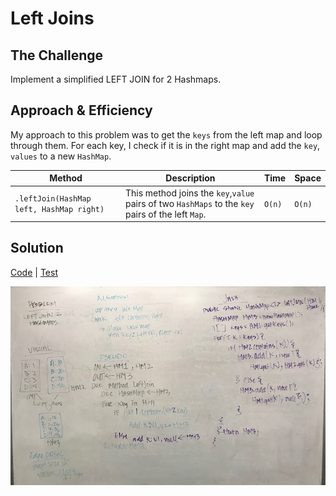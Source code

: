 # Left Joins
## The Challenge
Implement a simplified LEFT JOIN for 2 Hashmaps.

## Approach & Efficiency
My approach to this problem was to get the `keys` from the left map and loop through them. For each key, I check if it is in the right map and add the `key`, `values` to a new `HashMap`.

Method | Description | Time | Space
--- | --- | ---- | ---
`.leftJoin(HashMap left, HashMap right)` | This method joins the `key`,`value` pairs of two `HashMaps` to the  `key` pairs of the left `Map`. | `O(n)` | `O(n)`


## Solution
[Code](../src/main/java/hashTable/leftJoin) | [Test](../src/test/java/hashTable/leftJoin)

![Whiteboard Solution](../assets/hashtable_left_join.JPG)